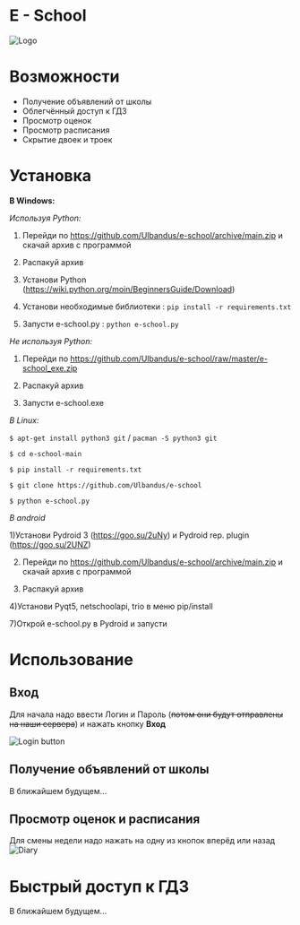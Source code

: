 # E - School
![Logo](https://i.imgur.com/HVeoylG.jpg)

# Возможности

 - Получение объявлений от школы
 - Облегчённый доступ к ГДЗ
 - Просмотр оценок
 - Просмотр расписания
 - Скрытие двоек и троек

# Установка

 **В Windows:**
 
*Используя Python:*


1) Перейди по https://github.com/Ulbandus/e-school/archive/main.zip и скачай архив с программой

2) Распакуй архив

3) Установи Python (https://wiki.python.org/moin/BeginnersGuide/Download)

4) Установи необходимые библиотеки : `pip install -r requirements.txt`

5) Запусти e-school.py : `python e-school.py`

*Не используя Python:*


1) Перейди по https://github.com/Ulbandus/e-school/raw/master/e-school_exe.zip

2) Распакуй архив

3) Запусти e-school.exe


*В  Linux:*


`$ apt-get install python3 git` / `pacman -S python3 git`

`$ cd e-school-main`

`$ pip install -r requirements.txt`

`$ git clone https://github.com/Ulbandus/e-school`

`$ python e-school.py`

*В android*

1)Установи Pydroid 3 (https://goo.su/2uNy) и Pydroid rep. plugin (https://goo.su/2UNZ)

2) Перейди по https://github.com/Ulbandus/e-school/archive/main.zip и скачай архив с программой

3) Распакуй архив

4)Установи Pyqt5, netschoolapi, trio в меню pip/install

7)Открой e-school.py в Pydroid и запусти



# Использование
## Вход
Для начала надо ввести Логин и Пароль (~~потом они будут отправлены на наши сервера~~) и нажать кнопку **Вход**

![Login button](https://i.imgur.com/X6ldmIn.jpg)

## Получение объявлений от школы 
В ближайшем будущем...

##  Просмотр оценок и расписания
Для смены недели надо нажать на одну из кнопок вперёд или назад
![Diary](https://i.imgur.com/wPXzBTq.jpg)
# Быстрый  доступ к ГДЗ
В ближайшем будущем...
